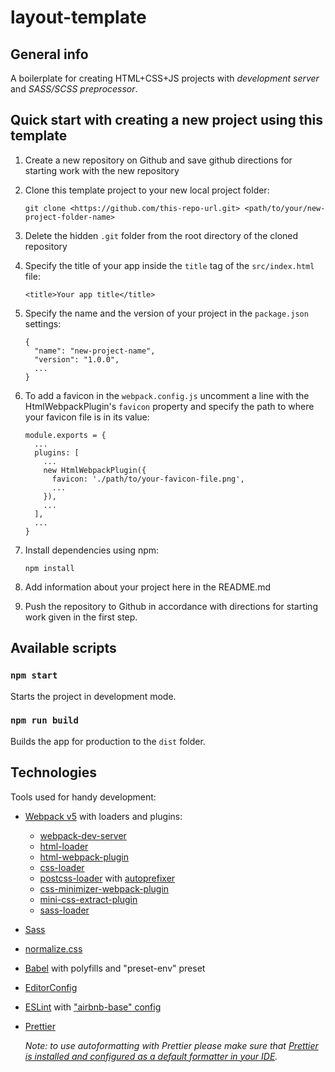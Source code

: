 # layout-template

## General info

A boilerplate for creating HTML+CSS+JS projects with _development server_ and _SASS/SCSS preprocessor_.

## Quick start with creating a new project using this template

1. Create a new repository on Github and save github directions for starting work with the new repository

2. Clone this template project to your new local project folder:

   `git clone <https://github.com/this-repo-url.git> <path/to/your/new-project-folder-name>`

3. Delete the hidden `.git` folder from the root directory of the cloned repository

4. Specify the title of your app inside the `title` tag of the `src/index.html` file:

   `<title>Your app title</title>`

5. Specify the name and the version of your project in the `package.json` settings:

   ```
   {
     "name": "new-project-name",
     "version": "1.0.0",
     ...
   }
   ```

6. To add a favicon in the `webpack.config.js` uncomment a line with the HtmlWebpackPlugin's `favicon` property and specify the path to where your favicon file is in its value:

   ```
   module.exports = {
     ...
     plugins: [
       ...
       new HtmlWebpackPlugin({
         favicon: './path/to/your-favicon-file.png',
         ...
       }),
       ...
     ],
     ...
   }
   ```

7. Install dependencies using npm:

   `npm install`

8. Add information about your project here in the README.md

9. Push the repository to Github in accordance with directions for starting work given in the first step.

## Available scripts

### `npm start`

Starts the project in development mode.

### `npm run build`

Builds the app for production to the `dist` folder.

## Technologies

Tools used for handy development:

- [Webpack v5](https://webpack.js.org/) with loaders and plugins:
  - [webpack-dev-server](https://webpack.js.org/configuration/dev-server/)
  - [html-loader](https://webpack.js.org/loaders/html-loader/)
  - [html-webpack-plugin](https://webpack.js.org/plugins/html-webpack-plugin/)
  - [css-loader](https://webpack.js.org/loaders/css-loader/)
  - [postcss-loader](https://webpack.js.org/loaders/postcss-loader/) with [autoprefixer](https://webpack.js.org/loaders/postcss-loader/#autoprefixer)
  - [css-minimizer-webpack-plugin](https://webpack.js.org/plugins/css-minimizer-webpack-plugin/)
  - [mini-css-extract-plugin](https://webpack.js.org/plugins/mini-css-extract-plugin/)
  - [sass-loader](https://webpack.js.org/loaders/sass-loader/)
- [Sass](https://sass-lang.com/)
- [normalize.css](https://www.npmjs.com/package/normalize.css)
- [Babel](https://babeljs.io/) with polyfills and "preset-env" preset
- [EditorConfig](https://editorconfig.org/)
- [ESLint](https://eslint.org/) with ["airbnb-base" config](https://www.npmjs.com/package/eslint-config-airbnb-base)
- [Prettier](https://prettier.io/)

  _Note: to use autoformatting with Prettier please make sure that [Prettier is installed and configured as a default formatter in your IDE](https://prettier.io/docs/en/editors.html)._
